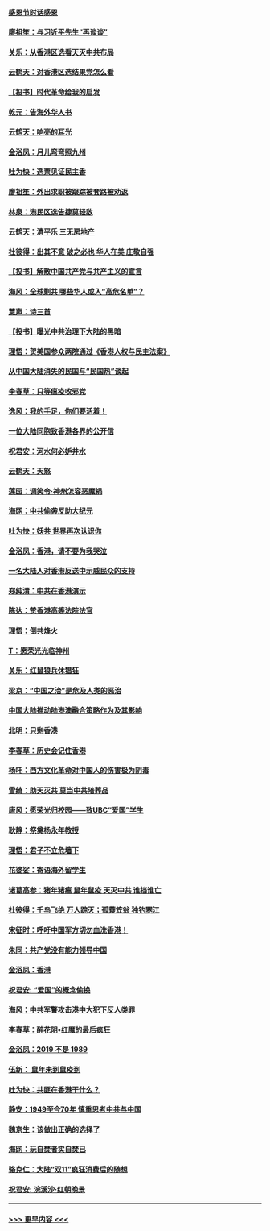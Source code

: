 #### [感恩节时话感恩](../pages/nsc993/n11687568.md?t=11290111) 
#### [廖祖笙：与习近平先生“再谈谈”](../pages/nsc993/n11687005.md?t=11290111) 
#### [关乐：从香港区选看天灭中共布局](../pages/nsc993/n11686647.md?t=11290111) 
#### [云鹤天：对香港区选结果党怎么看](../pages/nsc993/n11686216.md?t=11290111) 
#### [【投书】时代革命给我的启发](../pages/nsc993/n11684287.md?t=11290111) 
#### [乾元：告海外华人书](../pages/nsc993/n11684044.md?t=11290111) 
#### [云鹤天：响亮的耳光](../pages/nsc993/n11684254.md?t=11290111) 
#### [金浴凤：月儿弯弯照九州](../pages/nsc993/n11684231.md?t=11290111) 
#### [吐为快：选票见证民主香](../pages/nsc993/n11684206.md?t=11290111) 
#### [廖祖笙：外出求职被跟踪被套路被劝返](../pages/nsc993/n11683874.md?t=11290111) 
#### [林泉：港民区选告捷莫轻敌](../pages/nsc993/n11683930.md?t=11290111) 
#### [云鹤天：清平乐 三无房地产](../pages/nsc993/n11681521.md?t=11290111) 
#### [杜彼得：出其不意 破之必也 华人在美 庄敬自强](../pages/nsc993/n11679554.md?t=11290111) 
#### [【投书】解散中国共产党与共产主义的宣言](../pages/nsc993/n11679177.md?t=11290111) 
#### [海风：全球剿共 哪些华人或入“高危名单”？](../pages/nsc993/n11678617.md?t=11290111) 
#### [慧声：诗三首](../pages/nsc993/n11678848.md?t=11290111) 
#### [【投书】曝光中共治理下大陆的黑暗](../pages/nsc993/n11678674.md?t=11290111) 
#### [理悟：贺美国参众两院通过《香港人权与民主法案》](../pages/nsc993/n11678104.md?t=11290111) 
#### [从中国大陆消失的民国与“民国热”谈起](../pages/nsc993/n11678075.md?t=11290111) 
#### [李春草：只等瘟疫收邪党](../pages/nsc993/n11677308.md?t=11290111) 
#### [逸风：我的手足，你们要活着！](../pages/nsc993/n11676352.md?t=11290111) 
#### [一位大陆同胞致香港各界的公开信](../pages/nsc993/n11675761.md?t=11290111) 
#### [祝君安：河水何必妒井水](../pages/nsc993/n11675746.md?t=11290111) 
#### [云鹤天：天怒](../pages/nsc993/n11675718.md?t=11290111) 
#### [莲园：调笑令‧神州怎容恶魔祸](../pages/nsc993/n11675648.md?t=11290111) 
#### [海网：中共偷袭反助大纪元](../pages/nsc993/n11673515.md?t=11290111) 
#### [吐为快：妖共 世界再次认识你](../pages/nsc993/n11673506.md?t=11290111) 
#### [金浴凤：香港，请不要为我哭泣](../pages/nsc993/n11673248.md?t=11290111) 
#### [一名大陆人对香港反送中示威民众的支持](../pages/nsc993/n11672615.md?t=11290111) 
#### [郑纯清：中共在香港演示](../pages/nsc993/n11670539.md?t=11290111) 
#### [陈达：赞香港高等法院法官](../pages/nsc993/n11669542.md?t=11290111) 
#### [理悟：倒共烽火](../pages/nsc993/n11668844.md?t=11290111) 
#### [T：愿荣光光临神州](../pages/nsc993/n11668421.md?t=11290111) 
#### [关乐：红鼠狼兵休猖狂](../pages/nsc993/n11668378.md?t=11290111) 
#### [梁京：“中国之治”是危及人类的恶治](../pages/nsc993/n11668328.md?t=11290111) 
#### [中国大陆推动陆港澳融合策略作为及其影响](../pages/nsc993/n11668157.md?t=11290111) 
#### [北明：只剩香港](../pages/nsc993/n11668002.md?t=11290111) 
#### [李春草：历史会记住香港](../pages/nsc993/n11667927.md?t=11290111) 
#### [杨吒：西方文化革命对中国人的伤害极为阴毒](../pages/nsc993/n11664521.md?t=11290111) 
#### [雪绮：助天灭共 莫当中共陪葬品](../pages/nsc993/n11662650.md?t=11290111) 
#### [唐风：愿荣光归校园——致UBC“爱国”学生](../pages/nsc993/n11662194.md?t=11290111) 
#### [耿静：祭奠杨永年教授](../pages/nsc993/n11662514.md?t=11290111) 
#### [理悟：君子不立危墙下](../pages/nsc993/n11662172.md?t=11290111) 
#### [花婆娑：寄语海外留学生](../pages/nsc993/n11662121.md?t=11290111) 
#### [诸葛高参：猪年猪瘟 鼠年鼠疫 天灭中共 谁挡谁亡](../pages/nsc993/n11661980.md?t=11290111) 
#### [杜彼得：千鸟飞绝 万人踪灭；孤蓑笠翁 独钓寒江](../pages/nsc993/n11661170.md?t=11290111) 
#### [宋征时：呼吁中国军方切勿血洗香港！](../pages/nsc993/n11415318.md?t=11290111) 
#### [朱同：共产党没有能力领导中国](../pages/nsc993/n11660421.md?t=11290111) 
#### [金浴凤：香港](../pages/nsc993/n11660419.md?t=11290111) 
#### [祝君安: “爱国”的概念偷换](../pages/nsc993/n11659706.md?t=11290111) 
#### [海风：中共军警攻击港中大犯下反人类罪](../pages/nsc993/n11659632.md?t=11290111) 
#### [李春草：醉花阴•红魔的最后疯狂](../pages/nsc993/n11659287.md?t=11290111) 
#### [金浴凤：2019 不是 1989](../pages/nsc993/n11657663.md?t=11290111) 
#### [伍新： 鼠年未到鼠疫到](../pages/nsc993/n11655098.md?t=11290111) 
#### [吐为快：共匪在香港干什么？](../pages/nsc993/n11654891.md?t=11290111) 
#### [静安：1949至今70年 慎重思考中共与中国](../pages/nsc993/n11651244.md?t=11290111) 
#### [魏京生：该做出正确的选择了](../pages/nsc993/n11653084.md?t=11290111) 
#### [海网：玩自焚者实自焚已](../pages/nsc993/n11652423.md?t=11290111) 
#### [骆克仁：大陆“双11”疯狂消费后的随想](../pages/nsc993/n11652305.md?t=11290111) 
#### [祝君安: 浣溪沙·红朝晚景](../pages/nsc993/n11652258.md?t=11290111) 

----
#### [ >>> 更早内容 <<< ](../indexes/nsc993-earlier.md)
